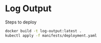 # Log Output

Steps to deploy
``` bash
docker build -t log-output:latest .
kubectl apply -f manifests/deployment.yaml
```
